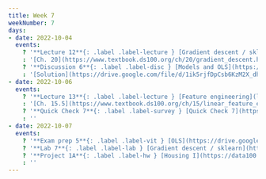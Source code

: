 ```yaml
---
title: Week 7
weekNumber: 7
days:
- date: 2022-10-04
  events:
    ? '**Lecture 12**{: .label .label-lecture } [Gradient descent / sklearn](lecture/lec12)'
    : '[Ch. 20](https://www.textbook.ds100.org/ch/20/gradient_descent.html)'
    ? '**Discussion 6**{: .label .label-disc } [Models and OLS](https://drive.google.com/file/d/1p8w4ohY24t_7ajq2F8uWseMdFKzk601s/view?usp=sharing)' 
    : '[Solution](https://drive.google.com/file/d/1ik5rjfDpCsb6KzM2X_dh2flxiPZH7Vmd/view?usp=sharing), [Recording](https://bcourses.berkeley.edu/courses/1518286/external_tools/78985)'
- date: 2022-10-06
  events:
    ? '**Lecture 13**{: .label .label-lecture } [Feature engineering](lecture/lec13)'
    : '[Ch. 15.5](https://www.textbook.ds100.org/ch/15/linear_feature_eng.html)'
    ? '**Quick Check 7**{: .label .label-survey } [Quick Check 7](https://www.gradescope.com/courses/422877/assignments/2321933) (due Oct 10; release at 11am)'
    : ''
- date: 2022-10-07
  events:
    ? '**Exam prep 5**{: .label .label-vit } [OLS](https://drive.google.com/file/d/13zmdcTi-YU_DJRuSmi8VIrKwKX8JBsgy/view?usp=sharing) '
    ? '**Lab 7**{: .label .label-lab } [Gradient descent / sklearn](https://data100.datahub.berkeley.edu/hub/user-redirect/git-pull?repo=https%3A%2F%2Fgithub.com%2FDS-100%2Ffa22&branch=main&urlpath=lab%2Ftree%2Ffa22%2Flab%2Flab07%2Flab07.ipynb) (due Oct 11)'
    ? '**Project 1A**{: .label .label-hw } [Housing I](https://data100.datahub.berkeley.edu/hub/user-redirect/git-pull?repo=https%3A%2F%2Fgithub.com%2FDS-100%2Ffa22&branch=main&urlpath=lab%2Ftree%2Ffa22%2Fproj%2Fproj1a%2Fproj1a.ipynb) (due Oct 13)'
    : ''
---
```


